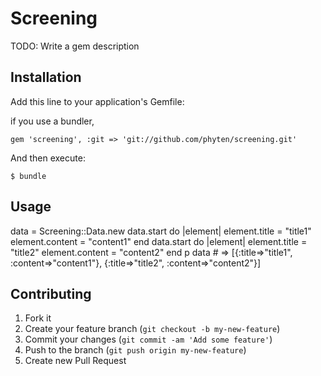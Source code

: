 # Screening

TODO: Write a gem description

## Installation

Add this line to your application's Gemfile:

if you use a bundler,

    gem 'screening', :git => 'git://github.com/phyten/screening.git'

And then execute:

    $ bundle

## Usage

   data = Screening::Data.new
   data.start do |element|
      element.title   = "title1"
      element.content = "content1"
   end
   data.start do |element|
      element.title   = "title2"
      element.content = "content2"
   end
   p data                      #  => [{:title=>"title1", :content=>"content1"}, {:title=>"title2", :content=>"content2"}]

## Contributing

1. Fork it
2. Create your feature branch (`git checkout -b my-new-feature`)
3. Commit your changes (`git commit -am 'Add some feature'`)
4. Push to the branch (`git push origin my-new-feature`)
5. Create new Pull Request
